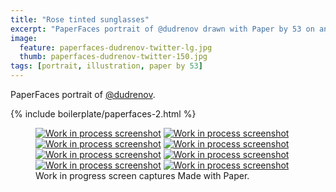 ```yaml
---
title: "Rose tinted sunglasses"
excerpt: "PaperFaces portrait of @dudrenov drawn with Paper by 53 on an iPad."
image: 
  feature: paperfaces-dudrenov-twitter-lg.jpg
  thumb: paperfaces-dudrenov-twitter-150.jpg
tags: [portrait, illustration, paper by 53]
---
```


PaperFaces portrait of [@dudrenov](http://twitter.com/dudrenov).

{% include boilerplate/paperfaces-2.html %}

<figure class="third">
  <a href="{{ site.url }}/images/paperfaces-dudrenov-process-1-lg.jpg"><img src="{{ site.url }}/images/paperfaces-dudrenov-process-1-600.jpg" alt="Work in process screenshot"></a>
  <a href="{{ site.url }}/images/paperfaces-dudrenov-process-2-lg.jpg"><img src="{{ site.url }}/images/paperfaces-dudrenov-process-2-600.jpg" alt="Work in process screenshot"></a>
  <a href="{{ site.url }}/images/paperfaces-dudrenov-process-3-lg.jpg"><img src="{{ site.url }}/images/paperfaces-dudrenov-process-3-600.jpg" alt="Work in process screenshot"></a>
  <a href="{{ site.url }}/images/paperfaces-dudrenov-process-4-lg.jpg"><img src="{{ site.url }}/images/paperfaces-dudrenov-process-4-600.jpg" alt="Work in process screenshot"></a>
  <a href="{{ site.url }}/images/paperfaces-dudrenov-process-5-lg.jpg"><img src="{{ site.url }}/images/paperfaces-dudrenov-process-5-600.jpg" alt="Work in process screenshot"></a>
  <a href="{{ site.url }}/images/paperfaces-dudrenov-process-6-lg.jpg"><img src="{{ site.url }}/images/paperfaces-dudrenov-process-6-600.jpg" alt="Work in process screenshot"></a>
  <a href="{{ site.url }}/images/paperfaces-dudrenov-process-7-lg.jpg"><img src="{{ site.url }}/images/paperfaces-dudrenov-process-7-600.jpg" alt="Work in process screenshot"></a>
  <a href="{{ site.url }}/images/paperfaces-dudrenov-process-8-lg.jpg"><img src="{{ site.url }}/images/paperfaces-dudrenov-process-8-600.jpg" alt="Work in process screenshot"></a>
  <figcaption>Work in progress screen captures Made with Paper.</figcaption>
</figure>
